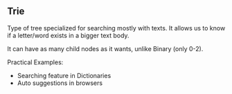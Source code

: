 ## Trie

Type of tree specialized for searching mostly with texts. It allows us to know if a letter/word exists in a bigger text body.

It can have as many child nodes as it wants, unlike Binary (only 0-2).

Practical Examples:

- Searching feature in Dictionaries
- Auto suggestions in browsers
